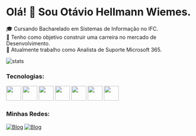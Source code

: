 # Olá! 👋 Sou Otávio Hellmann Wiemes.

🎓 Cursando Bacharelado em Sistemas de Informação no IFC.  
🎯 Tenho como objetivo construir uma carreira no mercado de Desenvolvimento.  
💼 Atualmente trabalho como Analista de Suporte Microsoft 365.

![stats](https://github-readme-stats.vercel.app/api?username=otaviohw&hide_title=false&hide_rank=false&show_icons=true&include_all_commits=true&count_private=true&disable_animations=false&theme=codeSTACKr&locale=en&hide_border=true&order=1&hide=issues)

### Tecnologias:

<div>
  <img width="40px;" height="40px;" src="https://cdn.jsdelivr.net/gh/devicons/devicon/icons/html5/html5-original.svg" />
  <img width="40px;" height="40px;" src="https://cdn.jsdelivr.net/gh/devicons/devicon/icons/css3/css3-original.svg" />
  <img width="40px;" height="40px;" src="https://cdn.jsdelivr.net/gh/devicons/devicon/icons/javascript/javascript-original.svg" />
  <img width="40px;" height="40px;" src="https://cdn.jsdelivr.net/gh/devicons/devicon@latest/icons/vuejs/vuejs-original.svg" />
  <img width="40px;" height="40px;" src="https://cdn.jsdelivr.net/gh/devicons/devicon@latest/icons/csharp/csharp-original.svg" />
  <img width="40px;" height="40px;" src="https://cdn.jsdelivr.net/gh/devicons/devicon/icons/vscode/vscode-original.svg" />
  <img width="40px;" height="40px;" src="https://cdn.jsdelivr.net/gh/devicons/devicon/icons/git/git-original.svg" />
</div>

### Minhas Redes:
[![Blog](https://img.shields.io/badge/Gmail-D14836?style=for-the-badge&logo=gmail&logoColor=white)](mailto:hwotavio@gmail.com)
[![Blog](https://img.shields.io/badge/LinkedIn-0077B5?style=for-the-badge&logo=linkedin&logoColor=white)](https://www.linkedin.com/in/otavio-hellmann/)
